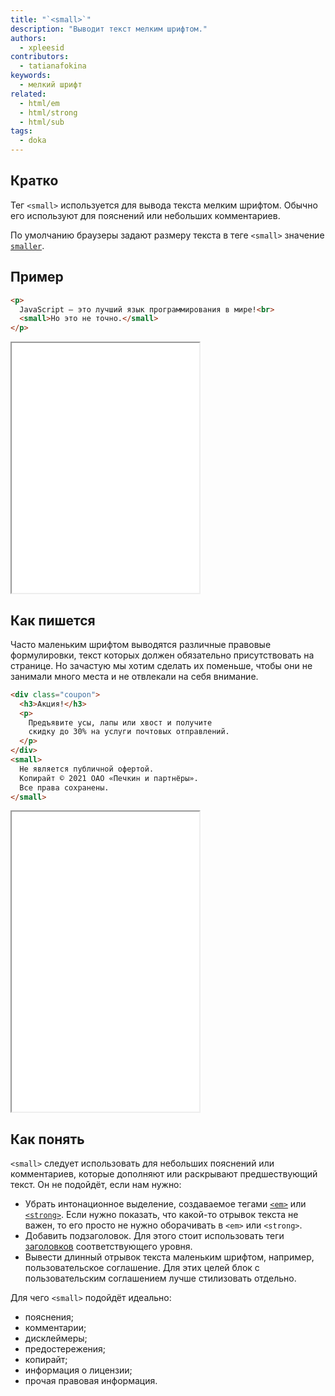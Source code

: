 ```yaml
---
title: "`<small>`"
description: "Выводит текст мелким шрифтом."
authors:
  - xpleesid
contributors:
  - tatianafokina
keywords:
  - мелкий шрифт
related:
  - html/em
  - html/strong
  - html/sub
tags:
  - doka
---
```


## Кратко

Тег `<small>` используется для вывода текста мелким шрифтом. Обычно его используют для пояснений или небольших комментариев.

По умолчанию браузеры задают размеру текста в теге `<small>` значение [`smaller`](/css/font-size/#kak-pishetsya).

## Пример

```html
<p>
  JavaScript — это лучший язык программирования в мире!<br>
  <small>Но это не точно.</small>
</p>
```

<iframe title="Базовый пример с тегом small" src="demos/basic/" height="400"></iframe>

## Как пишется

Часто маленьким шрифтом выводятся различные правовые формулировки, текст которых должен обязательно присутствовать на странице. Но зачастую мы хотим сделать их поменьше, чтобы они не занимали много места и не отвлекали на себя внимание.

```html
<div class="coupon">
  <h3>Акция!</h3>
  <p>
    Предъявите усы, лапы или хвост и получите
    скидку до 30% на услуги почтовых отправлений.
  </p>
</div>
<small>
  Не является публичной офертой.
  Копирайт © 2021 ОАО «Печкин и партнёры».
  Все права сохранены.
</small>
```

<iframe title="Правовые формулировки" src="demos/pechkin/" height="480"></iframe>

## Как понять

`<small>` следует использовать для небольших пояснений или комментариев, которые дополняют или раскрывают предшествующий текст. Он не подойдёт, если нам нужно:

- Убрать интонационное выделение, создаваемое тегами [`<em>`](/html/em/) или [`<strong>`](/html/strong/). Если нужно показать, что какой-то отрывок текста не важен, то его просто не нужно оборачивать в `<em>` или  `<strong>`.
- Добавить подзаголовок. Для этого стоит использовать теги [заголовков](/html/h1-h6/) соответствующего уровня.
- Вывести длинный отрывок текста маленьким шрифтом, например, пользовательское соглашение. Для этих целей блок с пользовательским соглашением лучше стилизовать отдельно.

Для чего `<small>` подойдёт идеально:

- пояснения;
- комментарии;
- дисклеймеры;
- предостережения;
- копирайт;
- информация о лицензии;
- прочая правовая информация.

